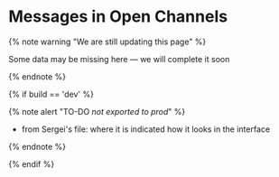 # Messages in Open Channels

{% note warning "We are still updating this page" %}

Some data may be missing here — we will complete it soon

{% endnote %}

{% if build == 'dev' %}

{% note alert "TO-DO _not exported to prod_" %}

- from Sergei's file: where it is indicated how it looks in the interface

{% endnote %}

{% endif %}